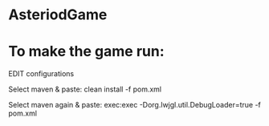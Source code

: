 # AsteriodGame

# To make the game run:

EDIT configurations

Select maven & paste: clean install -f pom.xml 

Select maven again & paste: exec:exec -Dorg.lwjgl.util.DebugLoader=true -f pom.xml

